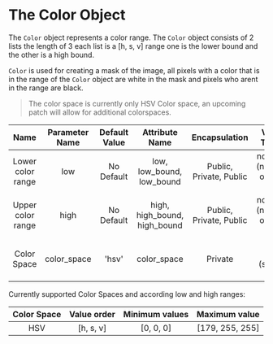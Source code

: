 # The Color Object
The `Color` object represents a color range.
The `Color` object consists of 2 lists the length of 3
each list is a [h, s, v] range one is the lower bound and the other is a high bound.

`Color` is used for creating a mask of the image, all pixels with a color that is in the range of the `Color` object
are white in the mask and pixels who arent in the range are black.

>The color space is currently only HSV Color space, an upcoming patch will allow for additional colorspaces.

| Name | Parameter Name | Default Value | Attribute Name | Encapsulation |  Value Types | Possible Range |
| :---: | :---: | :---: | :---: | :---: | :---: | :---: |  
| Lower color range | low | No Default | low, low_bound, low_bound | Public, Private, Public| ndarray, (ndarray or list), list|depends on color space, see [here]()|
| Upper color range | high | No Default | high, high_bound, high_bound | Public, Private, Public| ndarray, (ndarray or list), list| depends on color space, see [here]()|
| Color Space| color_space | 'hsv' | color_space | Private | str (string) | see supported color spaces |

Currently supported Color Spaces and according low and high ranges:

| Color Space | Value order | Minimum values | Maximum value |
|:-----------:|:-----------:|:--------------:|:-------------:|
| HSV| [h, s, v]| [0, 0, 0]| [179, 255, 255]|

